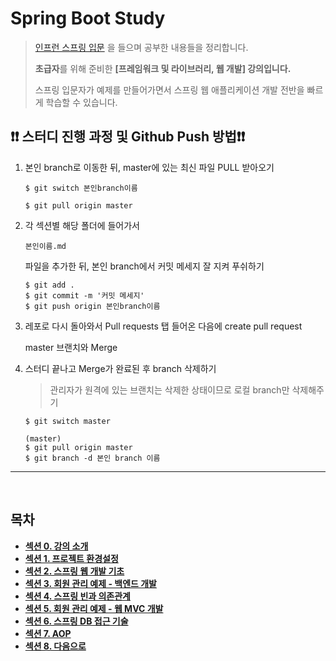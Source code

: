 # Spring Boot Study

> [인프런 스프링 입문](https://www.inflearn.com/course/%EC%8A%A4%ED%94%84%EB%A7%81-%EC%9E%85%EB%AC%B8-%EC%8A%A4%ED%94%84%EB%A7%81%EB%B6%80%ED%8A%B8) 을 들으며 공부한 내용들을 정리합니다.
>
> **초급자**를 위해 준비한 **[프레임워크 및 라이브러리, 웹 개발] 강의입니다.**
>
> 스프링 입문자가 예제를 만들어가면서 스프링 웹 애플리케이션 개발 전반을 빠르게 학습할 수 있습니다.



## ❗❗ 스터디 진행 과정 및 Github Push 방법❗❗

1. 본인 branch로 이동한 뒤, master에 있는 최신 파일 PULL 받아오기

   ```
   $ git switch 본인branch이름
   ```

   ```
   $ git pull origin master
   ```

2. 각 섹션별 해당 폴더에 들어가서

   `본인이름.md`

   파일을 추가한 뒤, 본인 branch에서 커밋 메세지 잘 지켜 푸쉬하기

   ```
   $ git add .
   $ git commit -m '커밋 메세지'
   $ git push origin 본인branch이름
   ```
   
3. 레포로 다시 돌아와서 Pull requests 탭 들어온 다음에 create pull request 

   master 브랜치와 Merge 

4. 스터디 끝나고 Merge가 완료된 후 branch 삭제하기

   > 관리자가 원격에 있는 브랜치는 삭제한 상태이므로 로컬 branch만 삭제해주기

   ```
   $ git switch master
   
   (master)
   $ git pull origin master  
   $ git branch -d 본인 branch 이름
   ```




---

<br>

## 목차 

- [**섹션 0. 강의 소개**](Section0)
- [**섹션 1. 프로젝트 환경설정**](Section1)
- [**섹션 2. 스프링 웹 개발 기초**](Section2)
- [**섹션 3. 회원 관리 예제 - 백엔드 개발**](Section3)
- [**섹션 4. 스프링 빈과 의존관계**](Section4)
- [**섹션 5. 회원 관리 예제 - 웹 MVC 개발**](Section5)
- [**섹션 6. 스프링 DB 접근 기술**](Section6)
- [**섹션 7. AOP**](Section7)
- [**섹션 8. 다음으로**](Section8)



